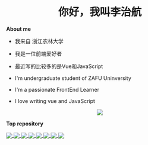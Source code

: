 <h1 align="center">你好，我叫李治航</h1>

**About me**

- 我来自 浙江农林大学
- 我是一位前端爱好者
- 最近写的比较多的是Vue和JavaScript

- I'm undergraduate student of ZAFU Uninversity
- I'm a passionate FrontEnd Learner
- I love writing vue and JavaScript

<!-- <div align="center">
	<img height="137px" src="https://github-readme-stats.vercel.app/api?username=lizhihang123&hide_title=true&hide_border=true&show_icons=trueline_height=21&text_color=000&icon_color=000&bg_color=0,ea6161,ffc64d,fffc4d,52fa5a&theme=graywhite" />
</div> -->

<div align="center">
	<img  src="https://github-readme-stats.vercel.app/api/top-langs/?username=lizhihang123&hide_title=true&hide_border=true&layout=compact&langs_count=6&text_color=000&icon_color=fff&bg_color=0,52fa5a,4dfcff,c64dff&theme=graywhite" />
</div>

**Top repository**

<a href="https://github.com/lizhihang123/vue3-erabbit">
  <img align="center" src="https://github-readme-stats.vercel.app/api/pin/?username=lizhihang123&repo=vue3-erabbit&theme=buefy" />
</a>

<a href="https://github.com/lizhihang123/toutiao-m">
  <img align="center" src="https://github-readme-stats.vercel.app/api/pin/?username=lizhihang123&repo=toutiao-m&theme=buefy" />
</a>

<a href="https://github.com/lizhihang123/Data-structure-and-algorithm">
  <img align="center" src="https://github-readme-stats.vercel.app/api/pin/?username=lizhihang123&repo=Data-structure-and-algorithm" />
</a>

<a href="https://github.com/lizhihang123/diff-reactive">
  <img align="center" src="https://github-readme-stats.vercel.app/api/pin/?username=lizhihang123&repo=diff-reactive" />
</a>


<a href="https://github.com/lizhihang123/webpack_optimization">
  <img align="center" src="https://github-readme-stats.vercel.app/api/pin/?username=lizhihang123&repo=webpack_optimization" />
</a>

<a href="https://github.com/lizhihang123/hr-management-system">
  <img align="center" src="https://github-readme-stats.vercel.app/api/pin/?username=lizhihang123&repo=hr-management-system&theme=buefy" />
</a>

<a href="https://github.com/lizhihang123/nodejs-koa2">
  <img align="center" src="https://github-readme-stats.vercel.app/api/pin/?username=lizhihang123&repo=nodejs-koa2&theme=buefy" />
</a>


<a href="https://github.com/lizhihang123/bug_record">
  <img align="center" src="https://github-readme-stats.vercel.app/api/pin/?username=lizhihang123&repo=nodejs-koa2&theme=buefy" />
</a>







